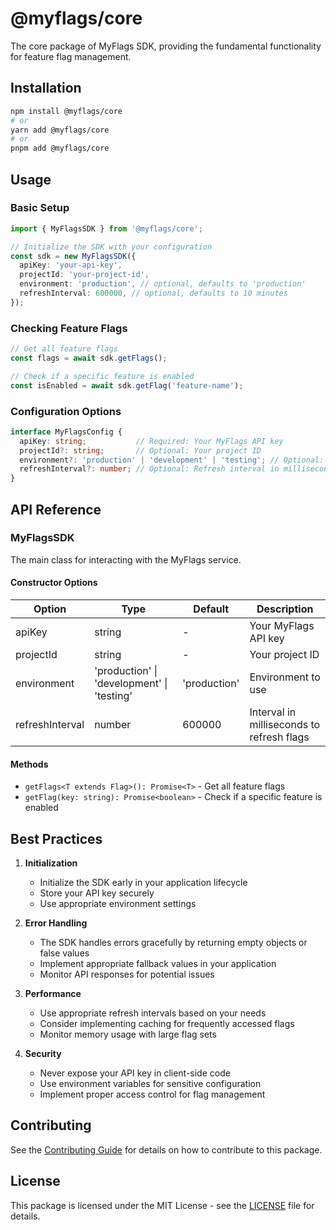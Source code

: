 # @myflags/core

The core package of MyFlags SDK, providing the fundamental functionality for feature flag management.

## Installation

```bash
npm install @myflags/core
# or
yarn add @myflags/core
# or
pnpm add @myflags/core
```

## Usage

### Basic Setup

```typescript
import { MyFlagsSDK } from '@myflags/core';

// Initialize the SDK with your configuration
const sdk = new MyFlagsSDK({
  apiKey: 'your-api-key',
  projectId: 'your-project-id',
  environment: 'production', // optional, defaults to 'production'
  refreshInterval: 600000, // optional, defaults to 10 minutes
});
```

### Checking Feature Flags

```typescript
// Get all feature flags
const flags = await sdk.getFlags();

// Check if a specific feature is enabled
const isEnabled = await sdk.getFlag('feature-name');
```

### Configuration Options

```typescript
interface MyFlagsConfig {
  apiKey: string;           // Required: Your MyFlags API key
  projectId?: string;       // Optional: Your project ID
  environment?: 'production' | 'development' | 'testing'; // Optional: Environment
  refreshInterval?: number; // Optional: Refresh interval in milliseconds
}
```

## API Reference

### MyFlagsSDK

The main class for interacting with the MyFlags service.

#### Constructor Options

| Option | Type | Default | Description |
|--------|------|---------|-------------|
| apiKey | string | - | Your MyFlags API key |
| projectId | string | - | Your project ID |
| environment | 'production' \| 'development' \| 'testing' | 'production' | Environment to use |
| refreshInterval | number | 600000 | Interval in milliseconds to refresh flags |

#### Methods

- `getFlags<T extends Flag>(): Promise<T>` - Get all feature flags
- `getFlag(key: string): Promise<boolean>` - Check if a specific feature is enabled

## Best Practices

1. **Initialization**
   - Initialize the SDK early in your application lifecycle
   - Store your API key securely
   - Use appropriate environment settings

2. **Error Handling**
   - The SDK handles errors gracefully by returning empty objects or false values
   - Implement appropriate fallback values in your application
   - Monitor API responses for potential issues

3. **Performance**
   - Use appropriate refresh intervals based on your needs
   - Consider implementing caching for frequently accessed flags
   - Monitor memory usage with large flag sets

4. **Security**
   - Never expose your API key in client-side code
   - Use environment variables for sensitive configuration
   - Implement proper access control for flag management

## Contributing

See the [Contributing Guide](../../CONTRIBUTING.md) for details on how to contribute to this package.

## License

This package is licensed under the MIT License - see the [LICENSE](../../LICENSE) file for details.
